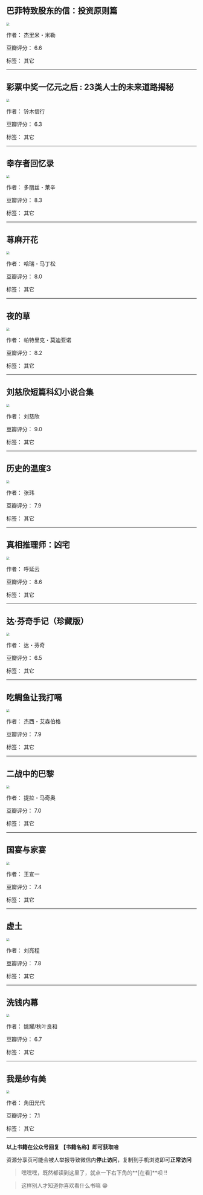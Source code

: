 ## 巴菲特致股东的信：投资原则篇

<img src="https://www.aibooks.cc/wp-content/uploads/2019/04/201904041114265.jpg" style="zoom:50%;" />

作者： 杰里米・米勒

豆瓣评分：  6.6

标签： 其它


---

## 彩票中奖一亿元之后 : 23类人士的未来道路揭秘

<img src="https://www.aibooks.cc/wp-content/uploads/2019/04/2019040411074346.jpg" style="zoom:50%;" />

作者： 铃木信行

豆瓣评分：  6.3

标签： 其它


---

## 幸存者回忆录

<img src="https://www.aibooks.cc/wp-content/uploads/2019/04/201904041059185.jpg" style="zoom:50%;" />

作者： 多丽丝・莱辛

豆瓣评分：  8.3

标签： 其它


---

## 荨麻开花

<img src="https://www.aibooks.cc/wp-content/uploads/2019/04/201904041056013.jpg" style="zoom:50%;" />

作者： 哈瑞・马丁松

豆瓣评分：  8.0

标签： 其它


---

## 夜的草

<img src="https://www.aibooks.cc/wp-content/uploads/2019/04/2019040408143691.jpg" style="zoom:50%;" />

作者： 帕特里克・莫迪亚诺

豆瓣评分：  8.2

标签： 其它


---

## 刘慈欣短篇科幻小说合集

<img src="https://www.aibooks.cc/wp-content/uploads/2019/04/2019040314562911.jpg" style="zoom:50%;" />

作者： 刘慈欣

豆瓣评分：  9.0

标签： 其它


---

## 历史的温度3

<img src="https://www.aibooks.cc/wp-content/uploads/2019/04/2019040314301425.jpg" style="zoom:50%;" />

作者： 张玮

豆瓣评分：  7.9

标签： 其它


---

## 真相推理师：凶宅

<img src="https://www.aibooks.cc/wp-content/uploads/2019/04/2019040307212633.jpg" style="zoom:50%;" />

作者： 呼延云

豆瓣评分：  8.6

标签： 其它


---

## 达·芬奇手记（珍藏版）

<img src="https://www.aibooks.cc/wp-content/uploads/2019/04/2019040306541317.jpg" style="zoom:50%;" />

作者： 达・芬奇

豆瓣评分：  6.5

标签： 其它


---

## 吃鲷鱼让我打嗝

<img src="https://www.aibooks.cc/wp-content/uploads/2019/04/2019040306511735.jpg" style="zoom:50%;" />

作者： 杰西・艾森伯格

豆瓣评分：  7.9

标签： 其它


---

## 二战中的巴黎

<img src="https://www.aibooks.cc/wp-content/uploads/2019/04/2019040305573941.jpg" style="zoom:50%;" />

作者： 提拉・马奇奥

豆瓣评分：  7.0

标签： 其它


---

## 国宴与家宴

<img src="https://www.aibooks.cc/wp-content/uploads/2019/04/2019040305513518.jpg" style="zoom:50%;" />

作者： 王宣一

豆瓣评分：  7.4

标签： 其它


---

## 虚土

<img src="https://www.aibooks.cc/wp-content/uploads/2019/04/2019040305300568.jpg" style="zoom:50%;" />

作者： 刘亮程

豆瓣评分：  7.8

标签： 其它


---

## 洗钱内幕

<img src="https://www.aibooks.cc/wp-content/uploads/2019/04/2019040305241847.jpg" style="zoom:50%;" />

作者： 姚耀/秋叶良和

豆瓣评分：  6.7

标签： 其它


---

## 我是纱有美

<img src="https://www.aibooks.cc/wp-content/uploads/2019/04/2019040305160499.jpg" style="zoom:50%;" />

作者： 角田光代

豆瓣评分：  7.1

标签： 其它


---


**以上书籍在公众号回复 【书籍名称】即可获取哈** 


资源分享页可能会被人举报导致微信内**停止访问**，复制到手机浏览即可**正常访问**


> 嘿嘿嘿，既然都读到这里了，就点一下右下角的**[在看]**呗 !!

> 

> 这样别人才知道你喜欢看什么书嘛 😁

